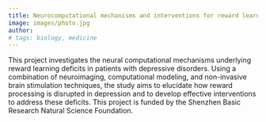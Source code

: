 ```yaml
---
title: Neurocomputational mechanisms and interventions for reward learning deficits in patients with depressive disorders
image: images/photo.jpg
author: 
# tags: biology, medicine
---
```


This project investigates the neural computational mechanisms underlying reward learning deficits in patients with depressive disorders. Using a combination of neuroimaging, computational modeling, and non-invasive brain stimulation techniques, the study aims to elucidate how reward processing is disrupted in depression and to develop effective interventions to address these deficits. This project is funded by the Shenzhen Basic Research Natural Science Foundation.
